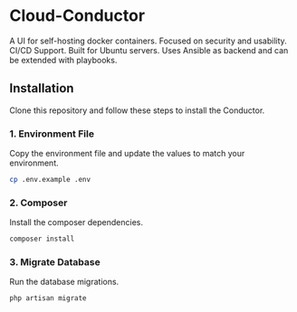 # Cloud-Conductor

A UI for self-hosting docker containers. Focused on security and usability. CI/CD Support. Built for Ubuntu servers. Uses Ansible as backend and can be extended with playbooks.

## Installation

Clone this repository and follow these steps to install the Conductor.

### 1. Environment File

Copy the environment file and update the values to match your environment.

```bash
cp .env.example .env
```

### 2. Composer

Install the composer dependencies.

```bash
composer install
```

### 3. Migrate Database

Run the database migrations.

```bash
php artisan migrate
```
